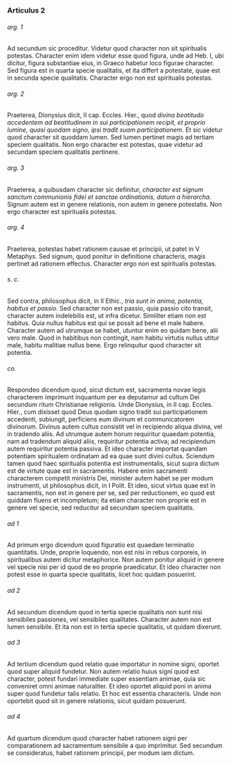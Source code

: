 ### Articulus 2

###### arg. 1
Ad secundum sic proceditur. Videtur quod character non sit spiritualis potestas. Character enim idem videtur esse quod figura, unde ad Heb. I, ubi dicitur, figura substantiae eius, in Graeco habetur loco figurae character. Sed figura est in quarta specie qualitatis, et ita differt a potestate, quae est in secunda specie qualitatis. Character ergo non est spiritualis potestas.

###### arg. 2
Praeterea, Dionysius dicit, II cap. Eccles. Hier., quod *divina beatitudo accedentem ad beatitudinem in sui participationem recipit, et proprio lumine, quasi quodam signo, ipsi tradit suam participationem*. Et sic videtur quod character sit quoddam lumen. Sed lumen pertinet magis ad tertiam speciem qualitatis. Non ergo character est potestas, quae videtur ad secundam speciem qualitatis pertinere.

###### arg. 3
Praeterea, a quibusdam character sic definitur, *character est signum sanctum communionis fidei et sanctae ordinationis, datum a hierarcha*. Signum autem est in genere relationis, non autem in genere potestatis. Non ergo character est spiritualis potestas.

###### arg. 4
Praeterea, potestas habet rationem causae et principii, ut patet in V Metaphys. Sed signum, quod ponitur in definitione characteris, magis pertinet ad rationem effectus. Character ergo non est spiritualis potestas.

###### s. c.
Sed contra, philosophus dicit, in II Ethic., *tria sunt in anima, potentia, habitus et passio*. Sed character non est passio, quia passio cito transit, character autem indelebilis est, ut infra dicetur. Similiter etiam non est habitus. Quia nullus habitus est qui se possit ad bene et male habere. Character autem ad utrumque se habet, utuntur enim eo quidam bene, alii vero male. Quod in habitibus non contingit, nam habitu virtutis nullus utitur male, habitu malitiae nullus bene. Ergo relinquitur quod character sit potentia.

###### co.
Respondeo dicendum quod, sicut dictum est, sacramenta novae legis characterem imprimunt inquantum per ea deputamur ad cultum Dei secundum ritum Christianae religionis. Unde Dionysius, in II cap. Eccles. Hier., cum dixisset quod Deus quodam signo tradit sui participationem accedenti, subiungit, perficiens eum divinum et communicatorem divinorum. Divinus autem cultus consistit vel in recipiendo aliqua divina, vel in tradendo aliis. Ad utrumque autem horum requiritur quaedam potentia, nam ad tradendum aliquid aliis, requiritur potentia activa; ad recipiendum autem requiritur potentia passiva. Et ideo character importat quandam potentiam spiritualem ordinatam ad ea quae sunt divini cultus. Sciendum tamen quod haec spiritualis potentia est instrumentalis, sicut supra dictum est de virtute quae est in sacramentis. Habere enim sacramenti characterem competit ministris Dei, minister autem habet se per modum instrumenti, ut philosophus dicit, in I Polit. Et ideo, sicut virtus quae est in sacramentis, non est in genere per se, sed per reductionem, eo quod est quiddam fluens et incompletum; ita etiam character non proprie est in genere vel specie, sed reducitur ad secundam speciem qualitatis.

###### ad 1
Ad primum ergo dicendum quod figuratio est quaedam terminatio quantitatis. Unde, proprie loquendo, non est nisi in rebus corporeis, in spiritualibus autem dicitur metaphorice. Non autem ponitur aliquid in genere vel specie nisi per id quod de eo proprie praedicatur. Et ideo character non potest esse in quarta specie qualitatis, licet hoc quidam posuerint.

###### ad 2
Ad secundum dicendum quod in tertia specie qualitatis non sunt nisi sensibiles passiones, vel sensibiles qualitates. Character autem non est lumen sensibile. Et ita non est in tertia specie qualitatis, ut quidam dixerunt.

###### ad 3
Ad tertium dicendum quod relatio quae importatur in nomine signi, oportet quod super aliquid fundetur. Non autem relatio huius signi quod est character, potest fundari immediate super essentiam animae, quia sic conveniret omni animae naturaliter. Et ideo oportet aliquid poni in anima super quod fundetur talis relatio. Et hoc est essentia characteris. Unde non oportebit quod sit in genere relationis, sicut quidam posuerunt.

###### ad 4
Ad quartum dicendum quod character habet rationem signi per comparationem ad sacramentum sensibile a quo imprimitur. Sed secundum se consideratus, habet rationem principii, per modum iam dictum.

